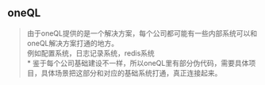 oneQL
-----

> 由于oneQL提供的是一个解决方案，每个公司都可能有一些内部系统可以和oneQL解决方案打通的地方。<br/>
> 例如配置系统，日志记录系统，redis系统 <br/>
> \* 鉴于每个公司基础建设不一样，所以oneQL里有部分伪代码，需要具体项目，具体场景把这部分和对应的基础系统打通，真正连接起来。


